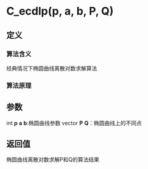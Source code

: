 # C_ecdlp(p, a, b, P, Q)
## 定义
### 算法含义
经典情况下椭圆曲线离散对数求解算法

### 算法原理

## 参数
int **p** **a** **b**:椭圆曲线参数
vector **P** **Q**：椭圆曲线上的不同点
## 返回值
椭圆曲线离散对数求解P和Q的算法结果